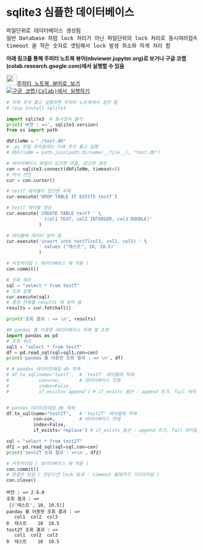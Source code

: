 # sqlite3   심플한 데이터베이스

<pre>
파일단위로 데이터베이스 생성됨
일반 Database 처럼 lock 처리가 아닌 파일단위의 lock 처리로 동시여러접속 불가 (insert, update, select) 
timeout 을 적은 숫자로 셋팅해서 lock 발생 최소화 하게 처리 함
</pre>

**아래 링크를 통해 주피터 노트북 뷰어(nbviewer.jupyter.org)로 보거나 구글 코랩(colab.research.google.com)에서 실행할 수 있음**

<pre>
<a target="_blank" href="https://nbviewer.jupyter.org/github/KimDaeHo26/python/blob/main/sqlite3.ipynb"><img src="https://jupyter.org/assets/main-logo.svg" width="28" />주피터 노트북 뷰어로 보기</a>
<a target="_blank" href="https://colab.research.google.com/github/KimDaeHo26/python/blob/main/sqlite3.ipynb"><img src="https://www.tensorflow.org/images/colab_logo_32px.png" />구글 코랩(Colab)에서 실행하기</a>
</pre>


```python
# 아래 주석 풀고 실행하면 주피터 노트북에서 설치 됨
# !pip install sqlite3
```


```python
import sqlite3  # 동시접속 불가
print('버전 : =>', sqlite3.version)
from os import path

dbFileNm = "./test.db"
# .py 파일 위치일때는 아래 주석 풀고 실행
# dbFileNm = path.join(path.dirname(__file__), "test.db")

# 데이터베이스 파일이 있으면 연결, 없으면 생성
con = sqlite3.connect(dbFileNm, timeout=5) 
# 커서 선언
cur = con.cursor()                          

# testT 테이블이 있으면 삭제
cur.execute('DROP TABLE IF EXISTS testT')   

# testT 테이블 생성
cur.execute('CREATE TABLE testT ' \
            ' (col1 TEXT, col2 INTERGER, col3 DOUBLE)'
            )      

# 테이블에 데이터 넣어 줌
cur.execute('insert into testT(col1, col2, col3) ' \
            ' values ("테스트", 10, 10.5)'
            )

# 커밋처리함 ( 데이터베이스 에 적용 )
con.commit()   

# 조회 쿼리
sql = "select * from testT"
# 조회 실행
cur.execute(sql)
# 결과 전체를 results 에 넣어 줌
results = cur.fetchall()

print('조회 결과 : => \n', results)

## pandas 를 이용한 데이터베이스 적재 및 조회
import pandas as pd
# 조회 쿼리
sql1 = "select * from testT"
df = pd.read_sql(sql=sql1,con=con)
print('pandas 를 이용한 조회 결과 : => \n', df)

# # pandas 데이터프래임 db 적재
# df.to_sql(name='testT',  # 'testT' 테이블에 적재
#           con=con,       # 데이터베이스 연결
#           index=False,    
#           if_exists='append') # if_exists 옵션 : append 추가, fail 테이블존재할때 아무것도 안함, replace 테이블 새로만들어서 넣음 


# pandas 데이터프래임 db 적재
df.to_sql(name="test2T",   # 'test2T' 테이블에 적재
          con=con,         # 데이터베이스 연결
          index=False, 
          if_exists='replace') # if_exists 옵션 : append 추가, fail 테이블존재할때 아무것도 안함, replace 테이블 새로만들어서 넣음 

sql = "select * from test2T"
df2 = pd.read_sql(sql=sql,con=con)
print('test2T 조회 결과 : =>\n', df2)

# 커밋처리함 ( 데이터베이스 에 적용 )
con.commit()
# 연결은 닫음 ( 안닫으면 lock 발생 : timeout 될때까지 기다려야됨 )
con.close()
```

    버전 : => 2.6.0
    조회 결과 : => 
     [('테스트', 10, 10.5)]
    pandas 를 이용한 조회 결과 : => 
       col1  col2  col3
    0  테스트    10  10.5
    test2T 조회 결과 : =>
       col1  col2  col3
    0  테스트    10  10.5
    
